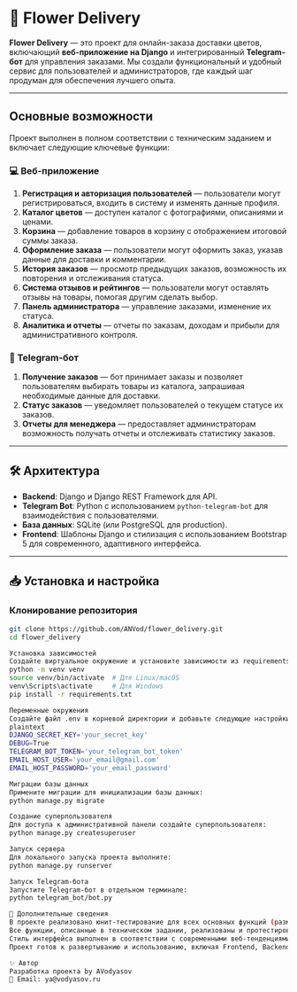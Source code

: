 # 🌸 Flower Delivery

**Flower Delivery** — это проект для онлайн-заказа доставки цветов, включающий **веб-приложение на Django** и интегрированный **Telegram-бот** для управления заказами. Мы создали функциональный и удобный сервис для пользователей и администраторов, где каждый шаг продуман для обеспечения лучшего опыта.

---

## Основные возможности

Проект выполнен в полном соответствии с техническим заданием и включает следующие ключевые функции:

### 💻 Веб-приложение

1. **Регистрация и авторизация пользователей** — пользователи могут регистрироваться, входить в систему и изменять данные профиля.
2. **Каталог цветов** — доступен каталог с фотографиями, описаниями и ценами.
3. **Корзина** — добавление товаров в корзину с отображением итоговой суммы заказа.
4. **Оформление заказа** — пользователи могут оформить заказ, указав данные для доставки и комментарии.
5. **История заказов** — просмотр предыдущих заказов, возможность их повторения и отслеживания статуса.
6. **Система отзывов и рейтингов** — пользователи могут оставлять отзывы на товары, помогая другим сделать выбор.
7. **Панель администратора** — управление заказами, изменение их статуса.
8. **Аналитика и отчеты** — отчеты по заказам, доходам и прибыли для административного контроля.

### 🤖 Telegram-бот

1. **Получение заказов** — бот принимает заказы и позволяет пользователям выбирать товары из каталога, запрашивая необходимые данные для доставки.
2. **Статус заказов** — уведомляет пользователей о текущем статусе их заказов.
3. **Отчеты для менеджера** — предоставляет администраторам возможность получать отчеты и отслеживать статистику заказов.

---

## 🛠 Архитектура

- **Backend**: Django и Django REST Framework для API.
- **Telegram Bot**: Python с использованием `python-telegram-bot` для взаимодействия с пользователями.
- **База данных**: SQLite (или PostgreSQL для production).
- **Frontend**: Шаблоны Django и стилизация с использованием Bootstrap 5 для современного, адаптивного интерфейса.

---

## 📥 Установка и настройка

### Клонирование репозитория

```bash
git clone https://github.com/ANVod/flower_delivery.git
cd flower_delivery

Установка зависимостей
Создайте виртуальное окружение и установите зависимости из requirements.txt:
python -m venv venv
source venv/bin/activate  # Для Linux/macOS
venv\Scripts\activate     # Для Windows
pip install -r requirements.txt

Переменные окружения
Создайте файл .env в корневой директории и добавьте следующие настройки:
plaintext
DJANGO_SECRET_KEY='your_secret_key'
DEBUG=True
TELEGRAM_BOT_TOKEN='your_telegram_bot_token'
EMAIL_HOST_USER='your_email@gmail.com'
EMAIL_HOST_PASSWORD='your_email_password'

Миграции базы данных
Примените миграции для инициализации базы данных:
python manage.py migrate

Создание суперпользователя
Для доступа к административной панели создайте суперпользователя:
python manage.py createsuperuser

Запуск сервера
Для локального запуска проекта выполните:
python manage.py runserver

Запуск Telegram-бота
Запустите Telegram-бот в отдельном терминале:
python telegram_bot/bot.py

📄 Дополнительные сведения
В проекте реализовано юнит-тестирование для всех основных функций (размещены в tests.py).
Все функции, описанные в техническом задании, реализованы и протестированы.
Стиль интерфейса выполнен в соответствии с современными веб-тенденциями, используя Bootstrap для адаптивности.
Проект готов к развертыванию и использованию, включая Frontend, Backend и поддержку Telegram-бота для улучшенного взаимодействия с клиентами и администраторами.

✨ Автор
Разработка проекта by AVodyasov
📧 Email: ya@vodyasov.ru